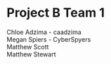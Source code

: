 # Project B Team 1
Chloe Adzima - caadzima\
Megan Spiers - CyberSpyers\
Matthew Scott\
Matthew Stewart
